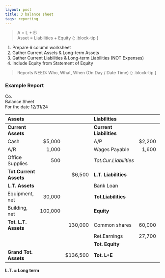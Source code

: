 ```yaml
---
layout: post
title: 3 balance sheet
tags: reporting
---
```


> A = L + E:<br>
> Asset = Liabilities + Equity
{: .block-tip }

1. Prepare 6 column worksheet   
2. Gather Current Assets & Long-term Assets  
3. Gather Current Liabilities & Long-term Liabilities (NOT Expenses)  
4. Include Equity from Statement of Equity 

> Reports NEED: Who, What, When (On Day / Date Time)
{: .block-tip }

### Example Report

Co.    
Balance Sheet   
For the date 12/31/24   

|Assets|  |  |Liabilities| | |
|:-|-:|-:|:-|-:|-:|
|**Current Assets**| | |**Current Liabilities**| | |
|Cash|$5,000| |A/P|$2,200| |
|A/R|1,000| |Wages Payable|1,600| |
|Office Supplies|500| |*Tot.Cur.Liabilities*| |3,800|
|**Tot.Current Assets**| |$6,500 |**L.T. Liabilities**| | |
|**L.T. Assets**| | |Bank Loan| |45,000|
|Equipment, net|30,000| |**Tot.Liabilities**| |48,800|
|Building, net|100,000| |**Equity**|| |
|**Tot. L.T. Assets**| |130,000 |Common shares|60,000| |
|| ||Ret.Earnings|27,700| |
| | | |**Tot. Equity**| |87,700|
|**Grand Tot. Assets** | |$136,500|**Tot. L+E**| |$136,500|

**L.T. = Long term**  
